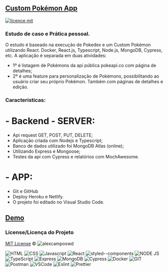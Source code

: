 ## <a href="#">Custom Pokémon App</a>

[![licence mit](https://img.shields.io/badge/licence-MIT-blue.svg)](https://github.com/alexcamposwd/custom_pokemon_backend/blob/main/LICENSE)

### Estudo de caso e Prática pessoal.

O estudo é baseado na execução de Pokedex e um Custom Pokémon utilizando React.
Docker, React.js, Typescript, Node.js, MongoDB, Cypress, etc.
A aplicação é separada em duas atividades:

- 1º é listagem de Pokémons da api pública pokeapi.co com página de detalhes;
- 2º é uma feature para personalização de Pokémons, possibilitando ao usuário
  criar seu próprio Pokémon. Também com páginas de detalhes e edição.

### Características:

# - Backend - SERVER:

- Api request GET, POST, PUT, DELETE;
- Aplicação criada com Nodejs e Typescript;
- Banco de dados utilizado foi MongoDB Atlas (online);
- Utilizando Express e Mongoose;
- Testes da api com Cypress e relatórios com MochAwesome.

# - APP:

- Git e GitHub
- Deploy Heroku e Netlify.
- O projeto foi editado no Visual Studio Code.

## [Demo](https://custom-pokemon.herokuapp.com/)

### License/Licença do Projeto

[MIT License](./LICENSE) © ![alexcamposwd](https://img.shields.io/badge/-alexcamposwd-blue?&style=flat)

![HTML](https://img.shields.io/badge/HTML5-E34F26?style=for-the-badge&logo=html5&logoColor=white)
![CSS](https://img.shields.io/badge/CSS3-1572B6?style=for-the-badge&logo=css3&logoColor=white)
![Javascript](https://img.shields.io/badge/JavaScript-F7DF1E?style=for-the-badge&logo=javascript&logoColor=black)
![React](https://img.shields.io/badge/React-20232A?style=for-the-badge&logo=react&logoColor=61DAFB)
![styled--components](https://img.shields.io/badge/styled--components-DB7093?style=for-the-badge&logo=styled-components&logoColor=white)
![NODE JS](https://img.shields.io/badge/Node.js-339933?style=for-the-badge&logo=nodedotjs&logoColor=white)
![TypeScript](https://img.shields.io/badge/TypeScript-007ACC?style=for-the-badge&logo=typescript&logoColor=white)
![Express](https://img.shields.io/badge/Express.js-000000?style=for-the-badge&logo=express&logoColor=white)
![MongoDB](https://img.shields.io/badge/MongoDB-4EA94B?style=for-the-badge&logo=mongodb&logoColor=white)
![Cypress](https://img.shields.io/badge/Cypress-17202C?style=for-the-badge&logo=cypress&logoColor=white)
![Docker](https://img.shields.io/badge/Docker-2CA5E0?style=for-the-badge&logo=docker&logoColor=white)
![GIT](https://img.shields.io/badge/Git-F05032?style=for-the-badge&logo=git&logoColor=white)
![Postman](https://img.shields.io/badge/Postman-FF6C37?style=for-the-badge&logo=Postman&logoColor=white)
![VSCode](https://img.shields.io/badge/Visual_Studio_Code-0078D4?style=for-the-badge&logo=visual%20studio%20code&logoColor=white)
![Eslint](https://img.shields.io/badge/eslint-3A33D1?style=for-the-badge&logo=eslint&logoColor=white)
![Prettier](https://img.shields.io/badge/prettier-1A2C34?style=for-the-badge&logo=prettier&logoColor=F7BA3E)
